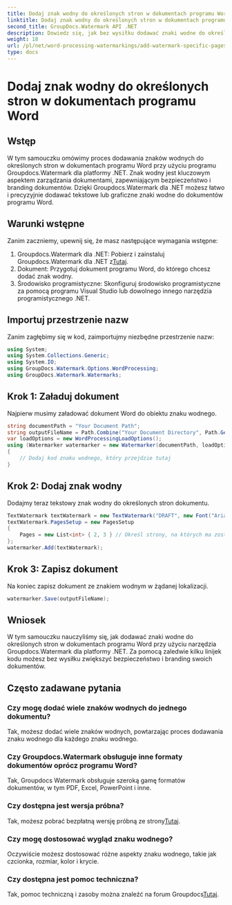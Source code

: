 ```yaml
---
title: Dodaj znak wodny do określonych stron w dokumentach programu Word
linktitle: Dodaj znak wodny do określonych stron w dokumentach programu Word
second_title: GroupDocs.Watermark API .NET
description: Dowiedz się, jak bez wysiłku dodawać znaki wodne do określonych stron w dokumentach programu Word przy użyciu narzędzia Groupdocs dla platformy .NET. Zwiększ bezpieczeństwo dokumentów i branding.
weight: 18
url: /pl/net/word-processing-watermarkings/add-watermark-specific-pages-word-docs/
type: docs
---
```

# Dodaj znak wodny do określonych stron w dokumentach programu Word

## Wstęp
W tym samouczku omówimy proces dodawania znaków wodnych do określonych stron w dokumentach programu Word przy użyciu programu Groupdocs.Watermark dla platformy .NET. Znak wodny jest kluczowym aspektem zarządzania dokumentami, zapewniającym bezpieczeństwo i branding dokumentów. Dzięki Groupdocs.Watermark dla .NET możesz łatwo i precyzyjnie dodawać tekstowe lub graficzne znaki wodne do dokumentów programu Word.
## Warunki wstępne
Zanim zaczniemy, upewnij się, że masz następujące wymagania wstępne:
1.  Groupdocs.Watermark dla .NET: Pobierz i zainstaluj Groupdocs.Watermark dla .NET z[Tutaj](https://releases.groupdocs.com/Watermark/net/).
2. Dokument: Przygotuj dokument programu Word, do którego chcesz dodać znak wodny.
3. Środowisko programistyczne: Skonfiguruj środowisko programistyczne za pomocą programu Visual Studio lub dowolnego innego narzędzia programistycznego .NET.

## Importuj przestrzenie nazw
Zanim zagłębimy się w kod, zaimportujmy niezbędne przestrzenie nazw:
```csharp
using System;
using System.Collections.Generic;
using System.IO;
using GroupDocs.Watermark.Options.WordProcessing;
using GroupDocs.Watermark.Watermarks;
```
## Krok 1: Załaduj dokument
Najpierw musimy załadować dokument Word do obiektu znaku wodnego.
```csharp
string documentPath = "Your Document Path";
string outputFileName = Path.Combine("Your Document Directory", Path.GetFileName(documentPath));
var loadOptions = new WordProcessingLoadOptions();
using (Watermarker watermarker = new Watermarker(documentPath, loadOptions))
{
    // Dodaj kod znaku wodnego, który przejdzie tutaj
}
```
## Krok 2: Dodaj znak wodny
Dodajmy teraz tekstowy znak wodny do określonych stron dokumentu.
```csharp
TextWatermark textWatermark = new TextWatermark("DRAFT", new Font("Arial", 42));
textWatermark.PagesSetup = new PagesSetup
{
    Pages = new List<int> { 2, 3 } // Określ strony, na których ma zostać dodany znak wodny
};
watermarker.Add(textWatermark);
```
## Krok 3: Zapisz dokument
Na koniec zapisz dokument ze znakiem wodnym w żądanej lokalizacji.
```csharp
watermarker.Save(outputFileName);
```

## Wniosek
W tym samouczku nauczyliśmy się, jak dodawać znaki wodne do określonych stron w dokumentach programu Word przy użyciu narzędzia Groupdocs.Watermark dla platformy .NET. Za pomocą zaledwie kilku linijek kodu możesz bez wysiłku zwiększyć bezpieczeństwo i branding swoich dokumentów.
## Często zadawane pytania
### Czy mogę dodać wiele znaków wodnych do jednego dokumentu?
Tak, możesz dodać wiele znaków wodnych, powtarzając proces dodawania znaku wodnego dla każdego znaku wodnego.
### Czy Groupdocs.Watermark obsługuje inne formaty dokumentów oprócz programu Word?
Tak, Groupdocs Watermark obsługuje szeroką gamę formatów dokumentów, w tym PDF, Excel, PowerPoint i inne.
### Czy dostępna jest wersja próbna?
 Tak, możesz pobrać bezpłatną wersję próbną ze strony[Tutaj](https://releases.groupdocs.com/).
### Czy mogę dostosować wygląd znaku wodnego?
Oczywiście możesz dostosować różne aspekty znaku wodnego, takie jak czcionka, rozmiar, kolor i krycie.
### Czy dostępna jest pomoc techniczna?
 Tak, pomoc techniczną i zasoby można znaleźć na forum Groupdocs[Tutaj](https://forum.groupdocs.com/c/watermark/19).